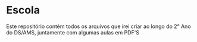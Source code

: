 # Escola
Este repositório contém todos os arquivos que irei criar ao longo do 2° Ano do DS/AMS, juntamente com algumas aulas em PDF'S
